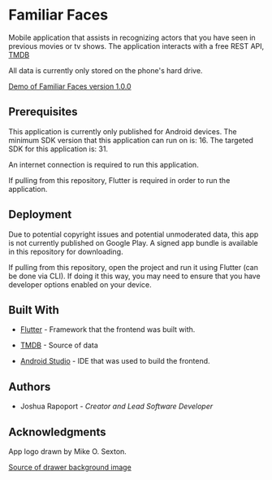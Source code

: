 # Familiar Faces

Mobile application that assists in recognizing actors that you have seen in previous movies or tv shows.
The application interacts with a free REST API, [TMDB](https://developers.themoviedb.org/3/getting-started/introduction)

All data is currently only stored on the phone's hard drive.

[Demo of Familiar Faces version 1.0.0](https://youtu.be/CAQskxgYjRo)

## Prerequisites

This application is currently only published for Android devices. The minimum SDK version that this application can run on is: 16. The targeted SDK for this application is: 31.

An internet connection is required to run this application.

If pulling from this repository, Flutter is required in order to run the application.

## Deployment

Due to potential copyright issues and potential unmoderated data, this app is not currently published on Google Play. A signed app bundle is available in this repository for downloading.

If pulling from this repository, open the project and run it using Flutter (can be done via CLI). If doing it this way, you may need to ensure that you have developer options enabled on your device.

## Built With

- [Flutter](https://flutter.dev/) - Framework that the frontend was built with.

- [TMDB](https://developers.themoviedb.org/3/getting-started/introduction) - Source of data

- [Android Studio](https://developer.android.com/studio) - IDE that was used to build the frontend.

## Authors

- Joshua Rapoport - _Creator and Lead Software Developer_

## Acknowledgments

App logo drawn by Mike O. Sexton.

[Source of drawer background image](https://unsplash.com/photos/bTxMLuJOff4)
